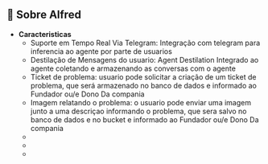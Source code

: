 ## 📖 Sobre Alfred 
- **Caracteristicas**  
  - Suporte em Tempo Real Via Telegram: Integração com telegram para inferencia ao agente por parte de usuarios
  - Destilação de Mensagens do usuario: Agent Destilation Integrado ao agente coletando e armazenando as conversas com o agente
  - Ticket de problema: usuario pode solicitar a criação de um ticket de problema, que será armazenado no banco de dados e informado ao Fundador ou/e Dono Da compania
  - Imagem relatando o problema: o usuario pode enviar uma imagem junto a uma descriçao informando o problema, que sera salvo no banco de dados e no bucket e informado ao Fundador ou/e Dono Da compania
  - 
  - 
  - 
